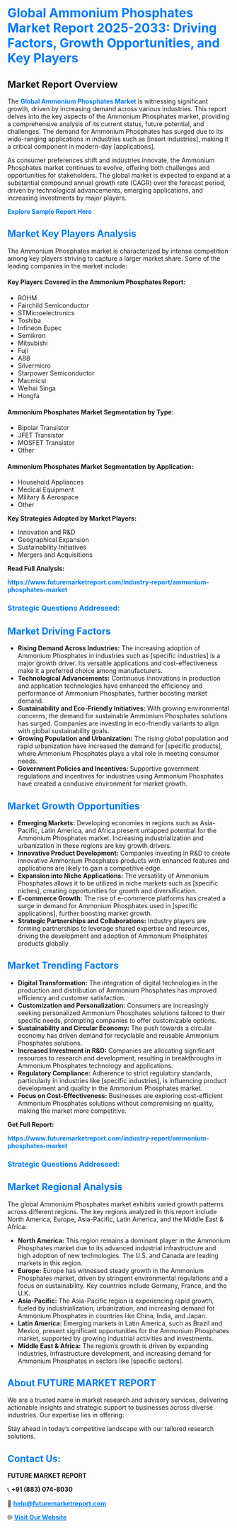 <h1 style="color: #007BFF;">Global Ammonium Phosphates Market Report 2025-2033: Driving Factors, Growth Opportunities, and Key Players</h1>

<section id="overview">
<h2>Market Report Overview</h2>
<p>The <a href="https://www.futuremarketreport.com/industry-report/ammonium-phosphates-market" style="color: #007BFF; text-decoration: none;"><strong>Global Ammonium Phosphates Market</strong></a> is witnessing significant growth, driven by increasing demand across various industries. This report delves into the key aspects of the Ammonium Phosphates market, providing a comprehensive analysis of its current status, future potential, and challenges. The demand for Ammonium Phosphates has surged due to its wide-ranging applications in industries such as [insert industries], making it a critical component in modern-day [applications].</p>
<p>As consumer preferences shift and industries innovate, the Ammonium Phosphates market continues to evolve, offering both challenges and opportunities for stakeholders. The global market is expected to expand at a substantial compound annual growth rate (CAGR) over the forecast period, driven by technological advancements, emerging applications, and increasing investments by major players.</p>
</section>

<section id="overview">
<p><a href="https://www.futuremarketreport.com/request-sample/reportId=32762" style="color: #007BFF; text-decoration: none;"><strong>Explore Sample Report Here</strong></a></p>
</section>

<section id="key-players">
<h2 style="color: #007BFF;">Market Key Players Analysis</h2>
<p>The Ammonium Phosphates market is characterized by intense competition among key players striving to capture a larger market share. Some of the leading companies in the market include:</p>
<h4>Key Players Covered in the Ammonium Phosphates Report:</h4>
<ul><li>ROHM</li><li>Fairchild Semiconductor</li><li>STMicroelectronics</li><li>Toshiba</li><li>Infineon Eupec</li><li>Semikron</li><li>Mitsubishi</li><li>Fuji</li><li>ABB</li><li>Silvermicro</li><li>Starpower Semiconductor</li><li>Macmicst</li><li>Weihai Singa</li><li>Hongfa</li></ul>
<h4>Ammonium Phosphates Market Segmentation by Type:</h4>
<ul><li>Bipolar Transistor</li><li>JFET Transistor</li><li>MOSFET Transistor</li><li>Other</li></ul>

<h4>Ammonium Phosphates Market Segmentation by Application:</h4>
<ul><li>Household Appliances</li><li>Medical Equipment</li><li>Military &amp; Aerospace</li><li>Other</li></ul>
<p><strong>Key Strategies Adopted by Market Players:</strong></p>
<ul>
<li>Innovation and R&D</li>
<li>Geographical Expansion</li>
<li>Sustainability Initiatives</li>
<li>Mergers and Acquisitions</li>
</ul>
</section>

<section>
<p><strong>Read Full Analysis: </strong></p><a href="https://www.futuremarketreport.com/industry-report/ammonium-phosphates-market" style="color: #007BFF; text-decoration: none;"><strong>https://www.futuremarketreport.com/industry-report/ammonium-phosphates-market</strong></a>
<h3 style="color: #007BFF;">Strategic Questions Addressed:</h3>
</section>

<section id="driving-factors">
<h2 style="color: #007BFF;">Market Driving Factors</h2>
<ul>
<li><strong>Rising Demand Across Industries:</strong> The increasing adoption of Ammonium Phosphates in industries such as [specific industries] is a major growth driver. Its versatile applications and cost-effectiveness make it a preferred choice among manufacturers.</li>
<li><strong>Technological Advancements:</strong> Continuous innovations in production and application technologies have enhanced the efficiency and performance of Ammonium Phosphates, further boosting market demand.</li>
<li><strong>Sustainability and Eco-Friendly Initiatives:</strong> With growing environmental concerns, the demand for sustainable Ammonium Phosphates solutions has surged. Companies are investing in eco-friendly variants to align with global sustainability goals.</li>
<li><strong>Growing Population and Urbanization:</strong> The rising global population and rapid urbanization have increased the demand for [specific products], where Ammonium Phosphates plays a vital role in meeting consumer needs.</li>
<li><strong>Government Policies and Incentives:</strong> Supportive government regulations and incentives for industries using Ammonium Phosphates have created a conducive environment for market growth.</li>
</ul>
</section>

<section id="growth-opportunities">
<h2 style="color: #007BFF;">Market Growth Opportunities</h2>
<ul>
<li><strong>Emerging Markets:</strong> Developing economies in regions such as Asia-Pacific, Latin America, and Africa present untapped potential for the Ammonium Phosphates market. Increasing industrialization and urbanization in these regions are key growth drivers.</li>
<li><strong>Innovative Product Development:</strong> Companies investing in R&D to create innovative Ammonium Phosphates products with enhanced features and applications are likely to gain a competitive edge.</li>
<li><strong>Expansion into Niche Applications:</strong> The versatility of Ammonium Phosphates allows it to be utilized in niche markets such as [specific niches], creating opportunities for growth and diversification.</li>
<li><strong>E-commerce Growth:</strong> The rise of e-commerce platforms has created a surge in demand for Ammonium Phosphates used in [specific applications], further boosting market growth.</li>
<li><strong>Strategic Partnerships and Collaborations:</strong> Industry players are forming partnerships to leverage shared expertise and resources, driving the development and adoption of Ammonium Phosphates products globally.</li>
</ul>
</section>

<section id="trending-factors">
<h2 style="color: #007BFF;">Market Trending Factors</h2>
<ul>
<li><strong>Digital Transformation:</strong> The integration of digital technologies in the production and distribution of Ammonium Phosphates has improved efficiency and customer satisfaction.</li>
<li><strong>Customization and Personalization:</strong> Consumers are increasingly seeking personalized Ammonium Phosphates solutions tailored to their specific needs, prompting companies to offer customizable options.</li>
<li><strong>Sustainability and Circular Economy:</strong> The push towards a circular economy has driven demand for recyclable and reusable Ammonium Phosphates solutions.</li>
<li><strong>Increased Investment in R&D:</strong> Companies are allocating significant resources to research and development, resulting in breakthroughs in Ammonium Phosphates technology and applications.</li>
<li><strong>Regulatory Compliance:</strong> Adherence to strict regulatory standards, particularly in industries like [specific industries], is influencing product development and quality in the Ammonium Phosphates market.</li>
<li><strong>Focus on Cost-Effectiveness:</strong> Businesses are exploring cost-efficient Ammonium Phosphates solutions without compromising on quality, making the market more competitive.</li>
</ul>
</section>

<section>
<p><strong>Get Full Report: </strong></p><a href="https://www.futuremarketreport.com/industry-report/ammonium-phosphates-market" style="color: #007BFF; text-decoration: none;"><strong>https://www.futuremarketreport.com/industry-report/ammonium-phosphates-market</strong></a>
<h3 style="color: #007BFF;">Strategic Questions Addressed:</h3>
</section>


<section id="regional-analysis">
<h2 style="color: #007BFF;">Market Regional Analysis</h2>
<p>The global Ammonium Phosphates market exhibits varied growth patterns across different regions. The key regions analyzed in this report include North America, Europe, Asia-Pacific, Latin America, and the Middle East & Africa:</p>
<ul>
<li><strong>North America:</strong> This region remains a dominant player in the Ammonium Phosphates market due to its advanced industrial infrastructure and high adoption of new technologies. The U.S. and Canada are leading markets in this region.</li>
<li><strong>Europe:</strong> Europe has witnessed steady growth in the Ammonium Phosphates market, driven by stringent environmental regulations and a focus on sustainability. Key countries include Germany, France, and the U.K.</li>
<li><strong>Asia-Pacific:</strong> The Asia-Pacific region is experiencing rapid growth, fueled by industrialization, urbanization, and increasing demand for Ammonium Phosphates in countries like China, India, and Japan.</li>
<li><strong>Latin America:</strong> Emerging markets in Latin America, such as Brazil and Mexico, present significant opportunities for the Ammonium Phosphates market, supported by growing industrial activities and investments.</li>
<li><strong>Middle East & Africa:</strong> The region’s growth is driven by expanding industries, infrastructure development, and increasing demand for Ammonium Phosphates in sectors like [specific sectors].</li>
</ul>
</section>

<footer>
<h2 style="color: #007BFF;">About FUTURE MARKET REPORT</h2>
<p>We are a trusted name in market research and advisory services, delivering actionable insights and strategic support to businesses across diverse industries. Our expertise lies in offering:</p>

<p>Stay ahead in today’s competitive landscape with our tailored research solutions.</p>

<h2 style="color: #007BFF;">Contact Us:</h2>
<p><strong>FUTURE MARKET REPORT</strong></p>
<p>📞 <strong>+91 (883) 074-8030</strong></p>
<p>📧 <strong><a href="mailto:help@futuremarketreport.com" style="color: #007BFF;">help@futuremarketreport.com</a></strong></p>
<p>🌐 <strong><a href="https://www.futuremarketreport.com/" style="color: #007BFF;">Visit Our Website</a></strong></p>
</footer>